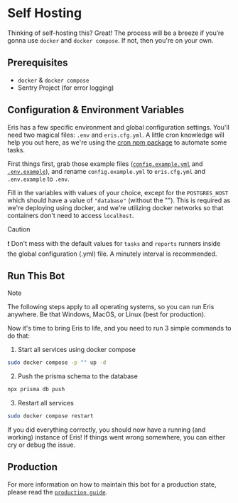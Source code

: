 # Self Hosting

Thinking of self-hosting this? Great! The process will be a breeze if you’re gonna use `docker` and `docker compose`. If not, then you're on your own.

## Prerequisites

- `docker` & `docker compose`
- Sentry Project (for error logging)

## Configuration & Environment Variables

Eris has a few specific environment and global configuration settings. You'll need two magical files: `.env` and `eris.cfg.yml`. A little cron knowledge will help you out here, as we're using the [cron npm package](https://www.npmjs.com/package/cron) to automate some tasks.

First things first, grab those example files ([`config.example.yml`](/config.example.yml) and [`.env.example`](/.env.example)), and rename `config.example.yml` to `eris.cfg.yml` and `.env.example` to `.env`.

Fill in the variables with values of your choice, except for the `POSTGRES_HOST` which should have a value of `"database"` (without the ""). This is required as we're deploying using docker, and we're utilizing docker networks so that containers don't need to access `localhost`.

> [!CAUTION]
> ❗ Don't mess with the default values for `tasks` and `reports` runners inside the global configuration (.yml) file. A minutely interval is recommended.

## Run This Bot

> [!NOTE]
> The following steps apply to all operating systems, so you can run Eris anywhere. Be that Windows, MacOS, or Linux (best for production).

Now it's time to bring Eris to life, and you need to run 3 simple commands to do that:

1. Start all services using docker compose

```bash
sudo docker compose -p "" up -d
```

2. Push the prisma schema to the database

```bash
npx prisma db push
```

3. Restart all services

```bash
sudo docker compose restart
```

If you did everything correctly, you should now have a running (and working) instance of Eris!
If things went wrong somewhere, you can either cry or debug the issue.

## Production

For more information on how to maintain this bot for a production state, please read the [`production guide`](/documentation/Production.md).
